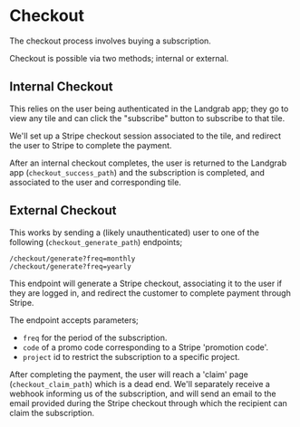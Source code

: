 # Checkout

The checkout process involves buying a subscription.

Checkout is possible via two methods; internal or external.

## Internal Checkout

This relies on the user being authenticated in the Landgrab app;
they go to view any tile and can click the "subscribe" button
to subscribe to that tile.

We'll set up a Stripe checkout session associated to the tile,
and redirect the user to Stripe to complete the payment.

After an internal checkout completes, the user is returned to
the Landgrab app (`checkout_success_path`) and the subscription is completed,
and associated to the user and corresponding tile.

## External Checkout

This works by sending a (likely unauthenticated) user to one of
the following (`checkout_generate_path`) endpoints;

```
/checkout/generate?freq=monthly
/checkout/generate?freq=yearly
```

This endpoint will generate a Stripe checkout, associating it to the
user if they are logged in, and redirect the customer to complete
payment through Stripe.

The endpoint accepts parameters;

- `freq` for the period of the subscription.
- `code` of a promo code corresponding to a Stripe 'promotion code'.
- `project` id to restrict the subscription to a specific project.

After completing the payment, the user will reach a 'claim' page
(`checkout_claim_path`) which is a dead end. We'll separately receive
a webhook informing us of the subscription, and will send an email
to the email provided during the Stripe checkout through which the
recipient can claim the subscription.
